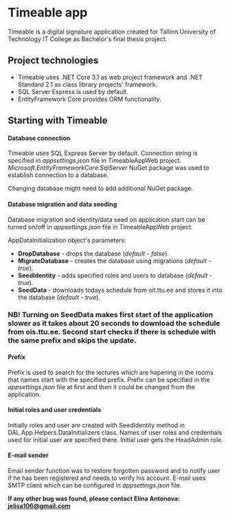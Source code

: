 # Timeable app

Timeable is a digital signature application created for Tallinn University of Technology IT College as Bachelor's final thesis project. 

## Project technologies

- Timeable uses .NET Core 3.1 as web project framework and .NET Standard 2.1 as class library projects' framework. 
- SQL Server Express is used by default.
- EntityFramework Core provides ORM functionality.

## Starting with Timeable

#### Database connection

Timeable uses SQL Express Server by default. Connection string is specified in *appsettings.json* file in TimeableAppWeb project. *Microsoft.EntityFrameworkCore.SqlServer* NuGet package was used to establish connection to a database.

Changing database might need to add additional NuGet package.

#### Database migration and data seeding

Database migration and identity/data seed on application start can be turned on/off in *appsettings.json* file in TimeableAppWeb project.

AppDataInitialization object's parameters:

 - **DropDatabase** - drops the database (*default - false*).
 - **MigrateDatabase** - creates the database using migrations (*default - true*).
 - **SeedIdentity** - adds specified roles and users to database (*default - true*).
 - **SeedData** - downloads todays schedule from oit.ttu.ee and stores it into the database (*default - true*). 
 
 ### **NB!** Turning on SeedData makes first start of the application slower as it takes about 20 seconds to download the schedule from ois.ttu.ee. Second start checks if there is schedule with the same prefix and skips the update.

 #### Prefix

 Prefix is used to search for the lectures which are hapening in the rooms that names start with the specified prefix. 
 Prefix can be specified in the *appsettings.json* file at first and then it could be changed from the application.

#### Initial roles and user credentials

Initially roles and user are created with SeedIdentity method in DAL.App.Helpers.DataInitializers class. Names of user roles and credentials used for initial user are specified there. Initial user gets the HeadAdmin role.

#### E-mail sender

Email sender function was to restore forgotten password and to notify user if he has been registered and needs to verify his account. E-mail uses SMTP client which can be configured in *appsettings.json* file. 

**If any other bug was found, please contact Elina Antonova: jelisa106@gmail.com** 
